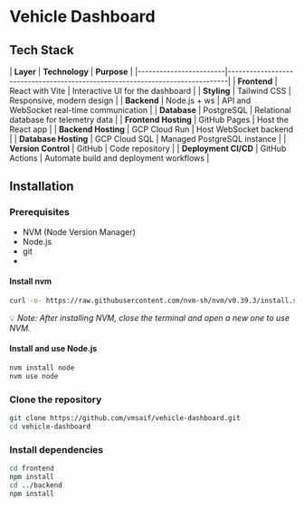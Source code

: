 # Vehicle Dashboard
## Tech Stack
| **Layer**             | **Technology**                 | **Purpose**                                  |
|------------------------|------------------------------------------------------------------------------|
| **Frontend**          | React with Vite                | Interactive UI for the dashboard             |
| **Styling**           | Tailwind CSS                   | Responsive, modern design                    |
| **Backend**           | Node.js + ws                   | API and WebSocket real-time communication    |
| **Database**          | PostgreSQL                     | Relational database for telemetry data       |
| **Frontend Hosting**  | GitHub Pages                   | Host the React app                           |
| **Backend Hosting**   | GCP Cloud Run                  | Host WebSocket backend                       |
| **Database Hosting**  | GCP Cloud SQL                  | Managed PostgreSQL instance                  |
| **Version Control**   | GitHub                         | Code repository                              |
| **Deployment CI/CD**  | GitHub Actions                 | Automate build and deployment workflows      |



<!-- Installation -->
## Installation

### Prerequisites
- NVM (Node Version Manager)
- Node.js
- git
-
#### Install nvm
```bash
curl -o- https://raw.githubusercontent.com/nvm-sh/nvm/v0.39.3/install.sh | bash
```
:bulb: *Note: After installing NVM, close the terminal and open a new one to use NVM.*

#### Install and use Node.js
```bash
nvm install node
nvm use node
```

### Clone the repository
```bash
git clone https://github.com/vmsaif/vehicle-dashboard.git
cd vehicle-dashboard
```

### Install dependencies
```bash
cd frontend
npm install
cd ../backend
npm install
```



